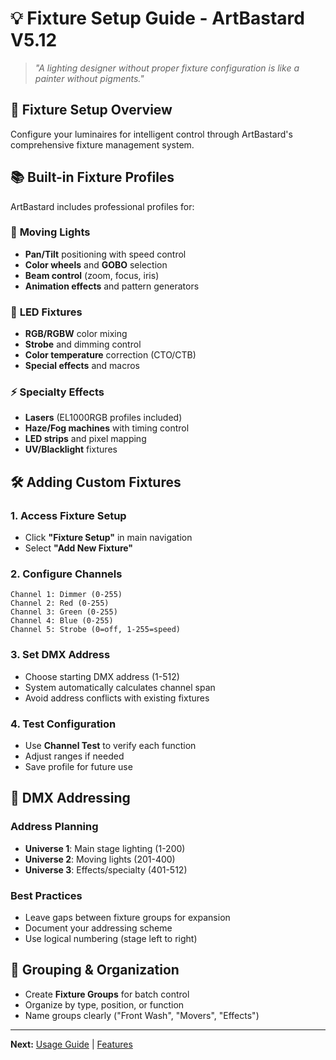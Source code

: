 # 💡 **Fixture Setup Guide** - ArtBastard V5.12

> *"A lighting designer without proper fixture configuration is like a painter without pigments."*

## 🎯 **Fixture Setup Overview**

Configure your luminaires for intelligent control through ArtBastard's comprehensive fixture management system.

## 📚 **Built-in Fixture Profiles**
ArtBastard includes professional profiles for:

### 🔄 **Moving Lights**
- **Pan/Tilt** positioning with speed control
- **Color wheels** and **GOBO** selection
- **Beam control** (zoom, focus, iris)
- **Animation effects** and pattern generators

### 🌈 **LED Fixtures** 
- **RGB/RGBW** color mixing
- **Strobe** and dimming control
- **Color temperature** correction (CTO/CTB)
- **Special effects** and macros

### ⚡ **Specialty Effects**
- **Lasers** (EL1000RGB profiles included)
- **Haze/Fog machines** with timing control
- **LED strips** and pixel mapping
- **UV/Blacklight** fixtures

## 🛠️ **Adding Custom Fixtures**

### 1. **Access Fixture Setup**
- Click **"Fixture Setup"** in main navigation
- Select **"Add New Fixture"**

### 2. **Configure Channels**
```
Channel 1: Dimmer (0-255)
Channel 2: Red (0-255)
Channel 3: Green (0-255)
Channel 4: Blue (0-255)
Channel 5: Strobe (0=off, 1-255=speed)
```

### 3. **Set DMX Address**
- Choose starting DMX address (1-512)
- System automatically calculates channel span
- Avoid address conflicts with existing fixtures

### 4. **Test Configuration**
- Use **Channel Test** to verify each function
- Adjust ranges if needed
- Save profile for future use

## 📡 **DMX Addressing**

### **Address Planning**
- **Universe 1**: Main stage lighting (1-200)
- **Universe 2**: Moving lights (201-400) 
- **Universe 3**: Effects/specialty (401-512)

### **Best Practices**
- Leave gaps between fixture groups for expansion
- Document your addressing scheme
- Use logical numbering (stage left to right)

## 🎨 **Grouping & Organization**
- Create **Fixture Groups** for batch control
- Organize by type, position, or function
- Name groups clearly ("Front Wash", "Movers", "Effects")

---
**Next:** [Usage Guide](./USAGE.md) | [Features](./FEATURES.md)